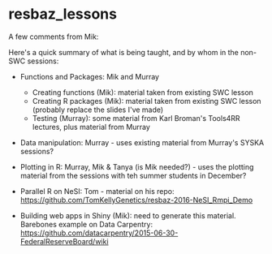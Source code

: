 # resbaz_lessons

A few comments from Mik:

Here's a quick summary of what is being taught, and by whom in the non-SWC sessions:
 - Functions and Packages: Mik and Murray
    - Creating functions (Mik): material taken from existing SWC lesson
    - Creating R packages (Mik): material taken from existing SWC lesson (probably replace the slides I've made)
    - Testing (Murray): some material from Karl Broman's Tools4RR lectures, plus material from Murray

  - Data manipulation: Murray - uses existing material from Murray's SYSKA sessions?
  - Plotting in R: Murray, Mik & Tanya (is Mik needed?) - uses the plotting material from the sessions with teh summer students in December?
  - Parallel R on NeSI: Tom - material on his repo: https://github.com/TomKellyGenetics/resbaz-2016-NeSI_Rmpi_Demo
  - Building web apps in Shiny (Mik): need to generate this material.  Barebones example on Data Carpentry: https://github.com/datacarpentry/2015-06-30-FederalReserveBoard/wiki
